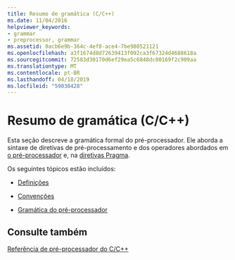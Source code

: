 ```yaml
---
title: Resumo de gramática (C/C++)
ms.date: 11/04/2016
helpviewer_keywords:
- grammar
- preprocessor, grammar
ms.assetid: 0acb6e9b-364c-4ef8-ace4-7be980521121
ms.openlocfilehash: a3f1674d8d72639413f092ca3f67324d4688618a
ms.sourcegitcommit: 72583d30170d6ef29ea5c6848dc00169f2c909aa
ms.translationtype: MT
ms.contentlocale: pt-BR
ms.lasthandoff: 04/18/2019
ms.locfileid: "59038428"
---
```

# <a name="grammar-summary-cc"></a>Resumo de gramática (C/C++)
Esta seção descreve a gramática formal do pré-processador. Ele aborda a sintaxe de diretivas de pré-processamento e dos operadores abordados em [o pré-processador](../preprocessor/preprocessor.md) e, na [diretivas Pragma](../preprocessor/pragma-directives-and-the-pragma-keyword.md).

Os seguintes tópicos estão incluídos:

- [Definições](../preprocessor/definitions-for-the-grammar-summary.md)

- [Convenções](../preprocessor/conventions.md)

- [Gramática do pré-processador](../preprocessor/preprocessor-grammar.md)

## <a name="see-also"></a>Consulte também

[Referência de pré-processador do C/C++](../preprocessor/c-cpp-preprocessor-reference.md)